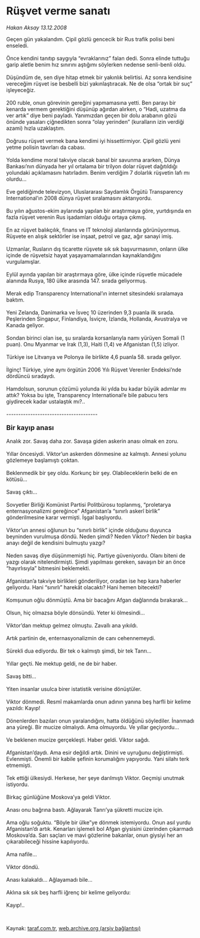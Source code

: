 # Rüşvet verme sanatı

*Hakan Aksay 13.12.2008*

<div class="taraf_structure_2col_1zq">
<div class="margen_n">



 <p>Geçen gün yakalandım. Çipil gözlü gencecik bir Rus trafik polisi beni enseledi. <br/><br/>Önce kendini tanıtıp saygıyla “evraklarınız” falan dedi. Sonra elinde tuttuğu garip aletle benim hız sınırını aştığımı söylerken nedense senli-benli oldu. <br/><br/>Düşündüm de, sen diye hitap etmek bir yakınlık belirtisi. Az sonra kendisine vereceğim rüşvet ise besbelli bizi yakınlaştıracak. Ne de olsa “ortak bir suç” işleyeceğiz. <br/><br/>200 ruble, onun görevinin gereğini yapmamasına yetti. Ben parayı bir kenarda vermem gerektiğini düşünüp ağırdan alırken, o “Hadi, uzatma da ver artık” diye beni payladı. Yanımızdan geçen bir dolu arabanın gözü önünde yasaları çiğnedikten sonra “olay yerinden” (kuralların izin verdiği azami) hızla uzaklaştım. <br/><br/>Doğrusu rüşvet vermek bana kendimi iyi hissettirmiyor. Çipil gözlü yeni yetme polisin tavırları da cabası. <br/><br/>Yolda kendime moral takviye olacak banal bir savunma ararken, Dünya Bankası’nın dünyada her yıl ortalama bir trilyon dolar rüşvet dağıtıldığı yolundaki açıklamasını hatırladım. Benim verdiğim 7 dolarlık rüşvetin lafı mı olurdu... <br/><br/>Eve geldiğimde televizyon, Uluslararası Saydamlık Örgütü Transparency International’ın 2008 dünya rüşvet sıralamasını aktarıyordu. <br/><br/>Bu yılın ağustos-ekim aylarında yapılan bir araştırmaya göre, yurtdışında en fazla rüşvet verenin Rus işadamları olduğu ortaya çıkmış. <br/><br/>En az rüşvet balıkçılık, finans ve IT teknoloji alanlarında görünüyormuş. Rüşvete en alışık sektörler ise inşaat, petrol ve gaz, ağır sanayi imiş. <br/><br/>Uzmanlar, Rusların dış ticarette rüşvete sık sık başvurmasının, onların ülke içinde de rüşvetsiz hayat yaşayamamalarından kaynaklandığını vurgulamışlar. <br/><br/>Eylül ayında yapılan bir araştırmaya göre, ülke içinde rüşvetle mücadele alanında Rusya, 180 ülke arasında 147. sırada geliyormuş. <br/><br/>Merak edip Transparency International’ın internet sitesindeki sıralamaya baktım. <br/><br/>Yeni Zelanda, Danimarka ve İsveç 10 üzerinden 9,3 puanla ilk sırada. Peşlerinden Singapur, Finlandiya, İsviçre, İzlanda, Hollanda, Avustralya ve Kanada geliyor. <br/><br/>Sondan birinci olan ise, şu sıralarda korsanlarıyla namı yürüyen Somali (1 puan). Onu Myanmar ve Irak (1,3), Haiti (1,4) ve Afganistan (1,5) izliyor. <br/><br/>Türkiye ise Litvanya ve Polonya ile birlikte 4,6 puanla 58. sırada geliyor. <br/><br/>İlginç! Türkiye, yine aynı örgütün 2006 Yılı Rüşvet Verenler Endeksi’nde dördüncü sıradaydı. <br/><br/>Hamdolsun, sorunun çözümü yolunda iki yılda bu kadar büyük adımlar mı attık? Yoksa bu işte, Transparency International’e bile pabucu ters giydirecek kadar ustalaştık mı?.. <br/><br/>--------------------------------------<b></b> <br/><br/><font size="4"><strong>Bir kayıp anası <br/></strong></font><br/>Analık zor. Savaş daha zor. Savaşa giden askerin anası olmak en zoru. <br/><br/>Yıllar öncesiydi. Viktor’un askerden dönmesine az kalmıştı. Annesi yolunu gözlemeye başlamıştı çoktan. <br/><br/>Beklenmedik bir şey oldu. Korkunç bir şey. Olabileceklerin belki de en kötüsü... <br/><br/>Savaş çıktı... <br/><br/>Sovyetler Birliği Komünist Partisi Politbürosu toplanmış, “proletarya enternasyonalizmi gereğince” Afganistan’a “sınırlı askerî birlik” gönderilmesine karar vermişti. İşgal başlıyordu. <br/><br/>Viktor’un annesi oğlunun bu “sınırlı birlik” içinde olduğunu duyunca beyninden vurulmuşa döndü. Neden şimdi? Neden Viktor? Neden bir başka anayı değil de kendisini bulmuştu yazgı? <br/><br/>Neden savaş diye düşünmemişti hiç. Partiye güveniyordu. Olanı biteni de yazgı olarak nitelendirmişti. Şimdi yapılması gereken, savaşın bir an önce “hayırlısıyla” bitmesini beklemekti. <br/><br/>Afganistan’a takviye birlikleri gönderiliyor, oradan ise hep kara haberler geliyordu. Hani “sınırlı” harekât olacaktı? Hani hemen bitecekti? <br/><br/>Komşunun oğlu dönmüştü. Ama bir bacağını Afgan dağlarında bırakarak... <br/><br/>Olsun, hiç olmazsa böyle dönsündü. Yeter ki ölmesindi... <br/><br/>Viktor’dan mektup gelmez olmuştu. Zavallı ana yıkıldı. <br/><br/>Artık partinin de, enternasyonalizmin de canı cehennemeydi. <br/><br/>Sürekli dua ediyordu. Bir tek o kalmıştı şimdi, bir tek Tanrı... <br/><br/>Yıllar geçti. Ne mektup geldi, ne de bir haber. <br/><br/>Savaş bitti... <br/><br/>Yiten insanlar usulca birer istatistik verisine dönüştüler. <br/><br/>Viktor dönmedi. Resmî makamlarda onun adının yanına beş harfli bir kelime yazıldı: Kayıp! <br/><br/>Dönenlerden bazıları onun yaralandığını, hatta öldüğünü söylediler. İnanmadı ana yüreği. Bir mucize olmalıydı. Ama olmuyordu. Ve yıllar geçiyordu... <br/><br/>Ve beklenen mucize gerçekleşti. Haber geldi. Viktor sağdı. <br/><br/>Afganistan’daydı. Ama esir değildi artık. Dinini ve uyruğunu değiştirmişti. Evlenmişti. Önemli bir kabile şefinin korumalığını yapıyordu. Yani silahı terk etmemişti. <br/><br/>Tek ettiği ülkesiydi. Herkese, her şeye darılmıştı Viktor. Geçmişi unutmak istiyordu. <br/><br/>Birkaç günlüğüne Moskova’ya geldi Viktor. <br/><br/>Anası onu bağrına bastı. Ağlayarak Tanrı’ya şükretti mucize için. <br/><br/>Ama oğlu soğuktu. “Böyle bir ülke”ye dönmek istemiyordu. Onun asıl yurdu Afganistan’dı artık. Kenarları işlemeli bol Afgan giysisini üzerinden çıkarmadı Moskova’da. Sarı saçları ve mavi gözlerine bakanlar, onun giysiyi her an çıkarabileceği hissine kapılıyordu. <br/><br/>Ama nafile... <br/><br/>Viktor döndü. <br/><br/>Anası kalakaldı... Ağlayamadı bile... <br/><br/>Aklına sık sık beş harfli iğrenç bir kelime geliyordu: <br/><br/>Kayıp!..</p>

<br/>


<div id="taraf_not">
</div>

</div>


</div>

Kaynak: [taraf.com.tr](http://www.taraf.com.tr:80/makale/3092.htm), [web.archive.org (arşiv bağlantısı)](http://web.archive.org/web/20090207234622/http://www.taraf.com.tr:80/makale/3092.htm)
